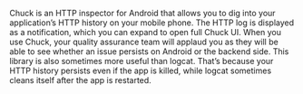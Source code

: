 Chuck is an HTTP inspector for Android that allows you to dig into your application’s HTTP history on your mobile phone. The HTTP log is displayed as a notification, which you can expand to open full Chuck UI. When you use Chuck, your quality assurance team will applaud you as they will be able to see whether an issue persists on Android or the backend side. This library is also sometimes more useful than logcat. That’s because your HTTP history persists even if the app is killed, while logcat sometimes cleans itself after the app is restarted.